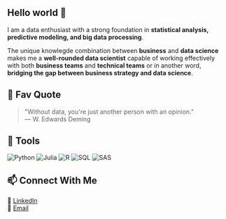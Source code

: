 ## Hello world 👋 

I am a data enthusiast with a strong foundation in **statistical analysis, predictive modeling, and big data processing**. 

The unique knowlegde combination between **business** and **data science** makes me a **well-rounded data scientist** capable of working effectively with both **business teams** and **technical teams** or in another word, **bridging the gap between business strategy and data science**.

## 📌 Fav Quote
> "Without data, you're just another person with an opinion."  
> — W. Edwards Deming  


## 🔧 Tools 
![Python](https://img.shields.io/badge/Python-3776AB?style=for-the-badge&logo=python&logoColor=white)
![Julia](https://img.shields.io/badge/Julia-9558B2?style=for-the-badge&logo=julia&logoColor=white)
![R](https://img.shields.io/badge/R-276DC3?style=for-the-badge&logo=r&logoColor=white)
![SQL](https://img.shields.io/badge/SQL-4479A1?style=for-the-badge&logo=oraclesql&logoColor=white)
![SAS](https://img.shields.io/badge/SAS-0033A0?style=for-the-badge&logo=sas&logoColor=white)  
 
## 📫 Connect With Me  
💼 [LinkedIn](https://www.linkedin.com/in/jake-le-ba8247319/)  
📧 [Email](mailto:jakele.lka@gmail.com)  


  
